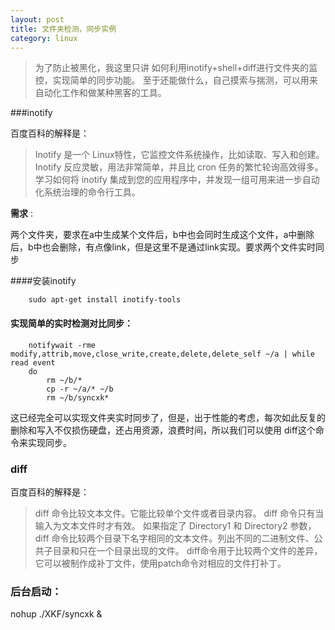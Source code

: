 ```yaml
---
layout: post
title: 文件夹检测，同步实例
category: linux
---
```


> 为了防止被黑化，我这里只讲 如何利用inotify+shell+diff进行文件夹的监控，实现简单的同步功能。
> 至于还能做什么，自己摸索与揣测，可以用来自动化工作和做某种黑客的工具。

###inotify

百度百科的解释是：

> Inotify 是一个 Linux特性，它监控文件系统操作，比如读取、写入和创建。
> Inotify 反应灵敏，用法非常简单，并且比 cron 任务的繁忙轮询高效得多。
> 学习如何将 inotify 集成到您的应用程序中，并发现一组可用来进一步自动化系统治理的命令行工具。

__需求__ :

两个文件夹，要求在a中生成某个文件后，b中也会同时生成这个文件，a中删除后，b中也会删除，有点像link，但是这里不是通过link实现。要求两个文件实时同步

####安装inotify

		sudo apt-get install inotify-tools

#### 实现简单的实时检测对比同步：

		notifywait -rme modify,attrib,move,close_write,create,delete,delete_self ~/a | while read event
		do
			rm ~/b/*
			cp -r ~/a/* ~/b
			rm ~/b/syncxk*


这已经完全可以实现文件夹实时同步了，但是，出于性能的考虑，每次如此反复的删除和写入不仅损伤硬盘，还占用资源，浪费时间，所以我们可以使用 diff这个命令来实现同步。

### diff

百度百科的解释是：

> diff 命令比较文本文件。它能比较单个文件或者目录内容。
> diff 命令只有当输入为文本文件时才有效。
> 如果指定了 Directory1 和 Directory2 参数，diff 命令比较两个目录下名字相同的文本文件。列出不同的二进制文件、公共子目录和只在一个目录出现的文件。
> diff命令用于比较两个文件的差异，它可以被制作成补丁文件，使用patch命令对相应的文件打补丁。



### 后台启动：

nohup ./XKF/syncxk &
